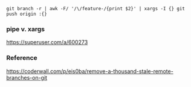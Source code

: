 ```
git branch -r | awk -F/ '/\/feature-/{print $2}' | xargs -I {} git push origin :{}
```

### pipe v. xargs
https://superuser.com/a/600273

### Reference
https://coderwall.com/p/eis0ba/remove-a-thousand-stale-remote-branches-on-git